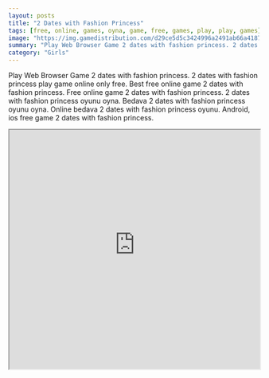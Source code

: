 ```yaml
---
layout: posts
title: "2 Dates with Fashion Princess"
tags: [free, online, games, oyna, game, free, games, play, play, games]
image: "https://img.gamedistribution.com/d29ce5d5c3424996a2491ab66a418785.jpg"
summary: "Play Web Browser Game 2 dates with fashion princess. 2 dates with fashion princess play game online only free. Best free online game 2 dates with fashion princess. Free online game 2 dates with fashion princess. 2 dates with fashion princess oyunu oyna. Bedava 2 dates with fashion princess oyunu oyna. Online bedava 2 dates with fashion princess oyunu. Android, ios free game 2 dates with fashion princess."
category: "Girls"
---
```


Play Web Browser Game 2 dates with fashion princess. 2 dates with fashion princess play game online only free. Best free online game 2 dates with fashion princess. Free online game 2 dates with fashion princess. 2 dates with fashion princess oyunu oyna. Bedava 2 dates with fashion princess oyunu oyna. Online bedava 2 dates with fashion princess oyunu. Android, ios free game 2 dates with fashion princess.

<iframe width="100%" height="480px;" src="https://html5.gamedistribution.com/d29ce5d5c3424996a2491ab66a418785/"></iframe>
